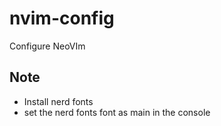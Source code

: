 # nvim-config
Configure NeoVIm

## Note
* Install nerd fonts
* set the nerd fonts font as main in the console
